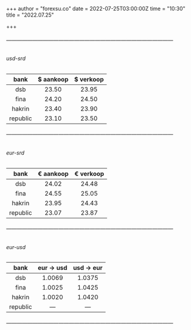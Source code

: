 +++
author = "forexsu.co"
date = 2022-07-25T03:00:00Z
time = "10:30"
title = "2022.07.25"

+++
###### ————————————————————————————————
###### usd-srd
bank|$ aankoop|$ verkoop
:-----:|:-----:|:-----:
dsb  |23.50|23.95
fina  |24.20|24.50
hakrin  |23.40|23.90
republic  |23.10|23.50
###### ————————————————————————————————
###### eur-srd
bank|€ aankoop|€ verkoop
:-----:|:-----:|:-----:
dsb  |24.02|24.48
fina  |24.55|25.05
hakrin  |23.95|24.43
republic  |23.07|23.87
###### ————————————————————————————————
###### eur-usd
bank|eur → usd|usd → eur
:-----:|:-----:|:-----:
dsb  |1.0069|1.0375
fina  |1.0025|1.0425
hakrin  |1.0020|1.0420
republic  |—|—
###### ————————————————————————————————
